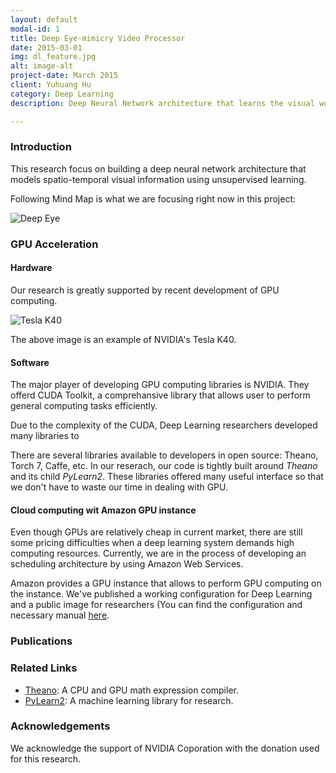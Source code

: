```yaml
---
layout: default
modal-id: 1
title: Deep Eye-mimicry Video Processor
date: 2015-03-01
img: dl_feature.jpg
alt: image-alt
project-date: March 2015
client: Yuhuang Hu
category: Deep Learning
description: Deep Neural Network architecture that learns the visual world.

---
```



### Introduction

This research focus on building a deep neural network architecture that models spatio-temporal visual information using unsupervised learning.

Following Mind Map is what we are focusing right now in this project:

<div markdown="0">
<img src="http://arlab.github.io/img/deep-eye-mind-map.png" alt="Deep Eye")>
</div>


### GPU Acceleration

#### Hardware

Our research is greatly supported by recent development of GPU computing.

![Tesla K40](http://arlab.github.io/img/nvidia-tesla-k40.jpg)

The above image is an example of NVIDIA's Tesla K40.

#### Software

The major player of developing GPU computing libraries is NVIDIA. They offerd CUDA Toolkit, a comprehansive library that allows user to perform general computing tasks efficiently.

Due to the complexity of the CUDA, Deep Learning researchers developed many libraries to 

There are several libraries available to developers in open source: Theano, Torch 7, Caffe, etc. In our reserach, our code is tightly built around _Theano_ and its child _PyLearn2_. These libraries offered many useful interface so that we don't have to waste our time in dealing with GPU.

#### Cloud computing wit Amazon GPU instance

Even though GPUs are relatively cheap in current market, there are still some pricing difficulties when a deep learning system demands high computing resources. Currently, we are in the process of developing an scheduling architecture by using Amazon Web Services.

Amazon provides a GPU instance that allows to perform GPU computing on the instance. We've published a working configuration for Deep Learning and a public image for researchers (You can find the configuration and necessary manual [here](https://github.com/duguyue100/awsdlgpu).

### Publications

### Related Links

+ [Theano](http://deeplearning.net/software/theano/): A CPU and GPU math expression compiler.
+ [PyLearn2](http://deeplearning.net/software/pylearn2/): A machine learning library for research.

### Acknowledgements

We acknowledge the support of NVIDIA Coporation with the donation used for this research.
